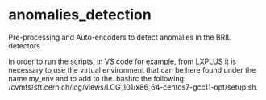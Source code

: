 # anomalies_detection
Pre-processing and Auto-encoders to detect anomalies in the BRIL detectors



In order to run the scripts, in VS code for example, from LXPLUS it is necessary to use the virtual environment that can be here found under the name my_env and to add to the .bashrc the following: /cvmfs/sft.cern.ch/lcg/views/LCG_101/x86_64-centos7-gcc11-opt/setup.sh.


